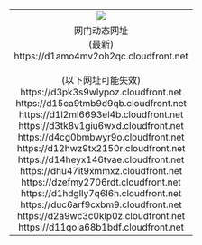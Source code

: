 ﻿<table>
  <tr></tr>
  <tr><td colspan=2 align=center><img src="https://d1amo4mv2oh2qc.cloudfront.net/Up/oGate.jpg" /></td></tr>
  <tr><td colspan=2 align=center>网门动态网址<br/>(最新)
<br>https://d1amo4mv2oh2qc.cloudfront.net
<br/><br/>(以下网址可能失效)
<br>https://d3pk3s9wlypoz.cloudfront.net
<br>https://d15ca9tmb9d9qb.cloudfront.net
<br>https://d1l2ml6693el4b.cloudfront.net
<br>https://d3tk8v1giu6wxd.cloudfront.net
<br>https://d4cg0bmbwyr9o.cloudfront.net
<br>https://d12hwz9tx2150r.cloudfront.net
<br>https://d14heyx146tvae.cloudfront.net
<br>https://dhu47it9xmmxz.cloudfront.net
<br>https://dzefmy2706rdt.cloudfront.net
<br>https://d1hdglly7q6l6h.cloudfront.net
<br>https://duc6arf9cxbm9.cloudfront.net
<br>https://d2a9wc3c0klp0z.cloudfront.net
<br>https://d11qoia68b1bdf.cloudfront.net
    </td>
  </tr>
</table>
